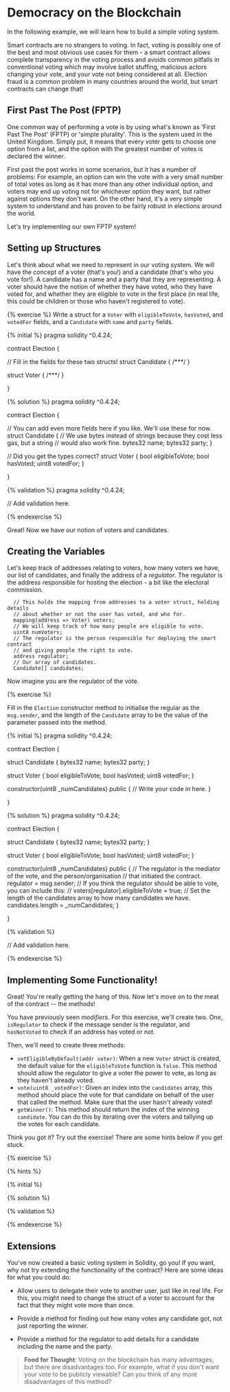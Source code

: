 # Democracy on the Blockchain

In the following example, we will learn how to build a simple voting system.

Smart contracts are no strangers to voting. In fact, voting is possibly one of
the best and most obvious use cases for them - a smart contract allows complete
transparency in the voting process and avoids common pitfalls in conventional
voting which may involve ballot stuffing, malicious actors changing your vote,
and your vote not being considered at all. Election fraud is a common problem
in many countries around the world, but smart contracts can change that!

## First Past The Post (FPTP)

One common way of performing a vote is by using what's known as 'First Past The
Post' (FPTP) or 'simple plurality'. This is the system used in the United
Kingdom. Simply put, it means that every voter gets to choose one option from
a list, and the option with the greatest number of votes is declared the
winner.

First past the post works in some scenarios, but it has a number of problems:
For example, an option can win the vote with a very small number of total 
votes as long as it has more than any other individual option, and voters may 
end up voting not for whichever option they want, but rather against options 
they don't want. On the other hand, it's a very simple system to understand and
has proven to be fairly robust in elections around the world.

Let's try implementing our own FPTP system!

## Setting up Structures

Let's think about what we need to represent in our voting system. We will have
the concept of a voter (that's you!) and a candidate (that's who you vote
for!). A candidate has a name and a party that they are representing. A voter
should have the notion of whether they have voted, who they have voted for, and
whether they are eligible to vote in the first place (in real life, this could
be children or those who haven't registered to vote).

{% exercise %}
Write a struct for a `Voter` with `eligibleToVote`, `hasVoted`, and `votedFor` 
fields, and a `Candidate` with `name` and `party` fields.

{% initial %}
pragma solidity ^0.4.24;

contract Election {

  // Fill in the fields for these two structs!
  struct Candidate { /***/ }

  struct Voter { /***/ }

}

{% solution %}
pragma solidity ^0.4.24;

contract Election {

  // You can add even more fields here if you like. We'll use these for now.
  struct Candidate {
    // We use bytes instead of strings because they cost less gas, but a string
    // would also work fine.
    bytes32 name;
    bytes32 party;
  }

  // Did you get the types correct?
  struct Voter {
    bool eligibleToVote;
    bool hasVoted;
    uint8 votedFor;
  }

}

{% validation %}
pragma solidity ^0.4.24;

// Add validation here.

{% endexercise %}

Great! Now we have our notion of voters and candidates. 

## Creating the Variables

Let's keep track of addresses relating to voters, how many voters we have, our
list of candidates, and finally the address of a _regulator_. The regulator is
the address responsible for hosting the election - a bit like the electoral
commission.

```solidity
  // This holds the mapping from addresses to a voter struct, holding details
  // about whether or not the user has voted, and who for.
  mapping(address => Voter) voters;
  // We will keep track of how many people are eligible to vote.
  uint8 numVoters;
  // The regulator is the person responsible for deploying the smart contract
  // and giving people the right to vote.
  address regulator;
  // Our array of candidates.
  Candidate[] candidates;
```

Now imagine you are the regulator of the vote. 

{% exercise %}

Fill in the `Election` constructor method to initialise the regular as the
`msg.sender`, and the length of the `Candidate` array to be the value of the
parameter passed into the method.

{% initial %}
pragma solidity ^0.4.24;

contract Election {

  struct Candidate {
    bytes32 name;
    bytes32 party;
  }

  struct Voter {
    bool eligibleToVote;
    bool hasVoted;
    uint8 votedFor;
  }

  constructor(uint8 _numCandidates) public {
    // Write your code in here.
  }

}

{% solution %}
pragma solidity ^0.4.24;

contract Election {

  struct Candidate {
    bytes32 name;
    bytes32 party;
  }

  struct Voter {
    bool eligibleToVote;
    bool hasVoted;
    uint8 votedFor;
  }

  constructor(uint8 _numCandidates) public {
    // The regulator is the mediator of the vote, and the person/organisation 
    // that initiated the contract.
    regulator = msg.sender;
    // If you think the regulator should be able to vote, you can include this:
    // voters[regulator].eligibleToVote = true;
    // Set the length of the candidates array to how many candidates we have.
    candidates.length = _numCandidates;
  }

}

{% validation %}

// Add validation here.

{% endexercise %}

## Implementing Some Functionality!

Great! You're really getting the hang of this. Now let's move on to the meat of
the contract -- the methods!

You have previously seen _modifiers_. For this exercise, we'll create two. One,
`isRegulator` to check if the message sender is the regulator, and
`hasNotVoted` to check if an address has voted or not.

Then, we'll need to create three methods:

* `setEligibleByDefault(addr voter)`: When a new `Voter` struct is created, the
  default value for the `eligibleToVote` function is `false`. This method
  should allow the regulator to give a voter the power to vote, as long as they
  haven't already voted.
* `vote(uint8 _votedFor)`: Given an index into the `candidates` array, this
  method should place the vote for that candidate on behalf of the user that
  called the method. Make sure that the user hasn't already voted!
* `getWinner()`: This method should return the index of the winning
  `candidate`. You can do this by iterating over the voters and tallying up the
  votes for each candidate.

Think you got it? Try out the exercise! There are some hints below if you get
stuck.

{% exercise %}

{% hints %}

{% initial %}

{% solution %}

{% validation %}

{% endexercise %}

## Extensions

You've now created a basic voting system in Solidity, go you! If you want, why
not try extending the functionality of the contract? Here are some ideas for
what you could do:

* Allow users to delegate their vote to another user, just like in real life.
  For this, you might need to change the struct of a voter to account for the
  fact that they might vote more than once.

* Provide a method for finding out how many votes any candidate got, not just
  reporting the winner.

* Provide a method for the regulator to add details for a candidate including
  the name and the party.

> **Food for Thought**: Voting on the blockchain has many advantages, but there
> are disadvantages too. For example, what if you don't want your vote to be
> publicly viewable? Can you think of any more disadvantages of this method?
